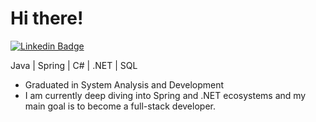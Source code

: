 
<h1>Hi there!</h1>

[![Linkedin Badge](https://img.shields.io/badge/-LinkedIn-6633cc?style=flat-square&logo=Linkedin&logoColor=white&link=https://www.linkedin.com/in/lucasnunessantos/)](https://www.linkedin.com/in/lucasnunessantos/)

Java | Spring | C# | .NET | SQL

- Graduated in System Analysis and Development
- I am currently deep diving into Spring and .NET ecosystems and my main goal is to become a full-stack developer.
